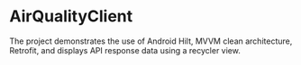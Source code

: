 # AirQualityClient
The project demonstrates the use of Android Hilt, MVVM clean architecture, Retrofit, and displays API response data using a recycler view.
